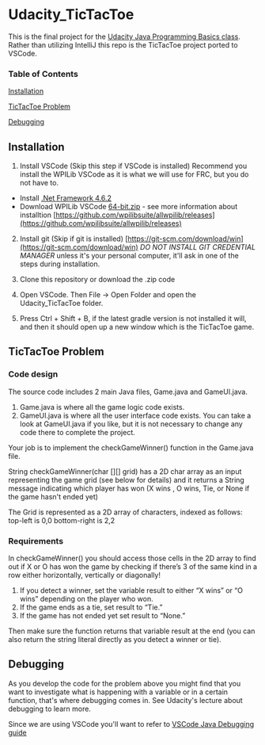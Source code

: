 # Udacity_TicTacToe

This is the final project for the [Udacity Java Programming Basics class](https://www.udacity.com/course/java-programming-basics--ud282). Rather than utilizing IntelliJ this repo is the TicTacToe project ported to VSCode. 

### Table of Contents

[Installation](#installation)

[TicTacToe Problem](#tictactoe-problem)

[Debugging](#debugging)

## Installation
1. Install VSCode (Skip this step if VSCode is installed)
Recommend you install the WPILib VSCode as it is what we will use for FRC, but you do not have to.
- Install [.Net Framework 4.6.2](http://go.microsoft.com/fwlink/?linkid=780600)
- Download WPILib VSCode [64-bit.zip](https://github.com/wpilibsuite/allwpilib/releases/download/v2019.4.1/WPILibInstaller_Windows64-2019.4.1.zip) - see more information about installtion [https://github.com/wpilibsuite/allwpilib/releases](https://github.com/wpilibsuite/allwpilib/releases)

2. Install git (Skip if git is installed) [https://git-scm.com/download/win](https://git-scm.com/download/win)
*DO NOT INSTALL GIT CREDENTIAL MANAGER* unless it's your personal computer, it'll ask in one of the steps during installation.

3. Clone this repository or download the .zip code

4. Open VSCode. Then File -> Open Folder and open the Udacity_TicTacToe folder.

5. Press Ctrl + Shift + B, if the latest gradle version is not installed it will, and then it should open up a new window which is the TicTacToe game. 

## TicTacToe Problem
### Code design
The source code includes 2 main Java files, Game.java and GameUI.java.

1. Game.java is where all the game logic code exists.
2. GameUI.java is where all the user interface code exists. You can take a look at GameUI.java if you like, but it is not necessary to change any code there to complete the project.

Your job is to implement the checkGameWinner() function in the Game.java file.

String checkGameWinner(char [][] grid) has a 2D char array as an input representing the game grid (see below for details) and it returns a String message indicating which player has won (X wins , O wins, Tie, or None if the game hasn't ended yet)

The Grid is represented as a 2D array of characters, indexed as follows:
top-left is 0,0
bottom-right is 2,2

### Requirements
In checkGameWinner() you should access those cells in the 2D array to find out if X or O has won the game by checking if there’s 3 of the same kind in a row either horizontally, vertically or diagonally!

1. If you detect a winner, set the variable result to either “X wins” or “O wins” depending on the player who won.
2. If the game ends as a tie, set result to “Tie.”
3. If the game has not ended yet set result to “None.”

Then make sure the function returns that variable result at the end (you can also return the string literal directly as you detect a winner or tie).

## Debugging
As you develop the code for the problem above you might find that you want to investigate what is happening with a variable or in a certain function, that's where debugging comes in. See Udacity's lecture about debugging to learn more. 

Since we are using VSCode you'll want to refer to [VSCode Java Debugging guide](https://code.visualstudio.com/docs/java/java-debugging)

